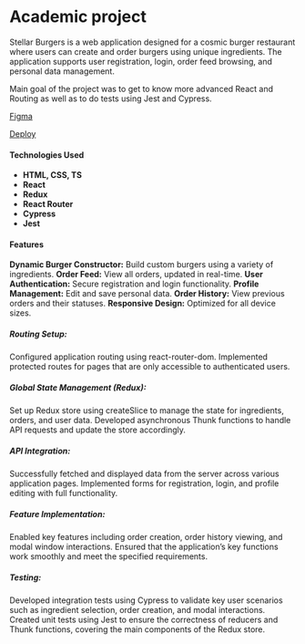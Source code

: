 # Academic project

Stellar Burgers is a web application designed for a cosmic burger restaurant where users can create and order burgers using unique ingredients. The application supports user registration, login, order feed browsing, and personal data management.

Main goal of the project was to get to know more advanced React and Routing as well as to do tests using Jest and Cypress.

[Figma](<https://www.figma.com/file/vIywAvqfkOIRWGOkfOnReY/React-Fullstack_-Проектные-задачи-(3-месяца)_external_link?type=design&node-id=0-1&mode=design>)

[Deploy](https://burger-store-project.netlify.app/)

#### Technologies Used

- **HTML, CSS, TS**
- **React**
- **Redux**
- **React Router**
- **Cypress**
- **Jest**

#### Features

**Dynamic Burger Constructor:** Build custom burgers using a variety of ingredients.
**Order Feed:** View all orders, updated in real-time.
**User Authentication:** Secure registration and login functionality.
**Profile Management:** Edit and save personal data.
**Order History:** View previous orders and their statuses.
**Responsive Design:** Optimized for all device sizes.

##### Routing Setup:

Configured application routing using react-router-dom.
Implemented protected routes for pages that are only accessible to authenticated users.

##### Global State Management (Redux):

Set up Redux store using createSlice to manage the state for ingredients, orders, and user data.
Developed asynchronous Thunk functions to handle API requests and update the store accordingly.

##### API Integration:

Successfully fetched and displayed data from the server across various application pages.
Implemented forms for registration, login, and profile editing with full functionality.

##### Feature Implementation:

Enabled key features including order creation, order history viewing, and modal window interactions.
Ensured that the application’s key functions work smoothly and meet the specified requirements.

##### Testing:

Developed integration tests using Cypress to validate key user scenarios such as ingredient selection, order creation, and modal interactions.
Created unit tests using Jest to ensure the correctness of reducers and Thunk functions, covering the main components of the Redux store.
